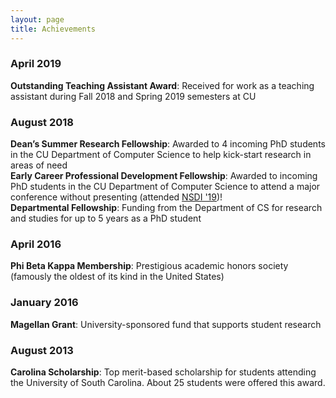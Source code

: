 ```yaml
---
layout: page
title: Achievements
---
```


### April 2019  
**Outstanding Teaching Assistant Award**: Received for work as a teaching assistant during Fall 2018 and Spring 2019 semesters at CU  

### August 2018  
**Dean’s Summer Research Fellowship**: Awarded to 4 incoming PhD students in the CU Department of Computer Science to help kick-start research in areas of need  
**Early Career Professional Development Fellowship**: Awarded to incoming PhD students in the CU Department of Computer Science to attend a major conference without presenting (attended [NSDI '19](https://www.usenix.org/conference/nsdi19))!  
**Departmental Fellowship**: Funding from the Department of CS for research and studies for up to 5 years as a PhD student  

### April 2016  
**Phi Beta Kappa Membership**: Prestigious academic honors society (famously the oldest of its kind in the United States)

### January 2016  
**Magellan Grant**: University-sponsored fund that supports student research

### August 2013  
**Carolina Scholarship**: Top merit-based scholarship for students attending the University of South Carolina. About 25 students were offered this award.
